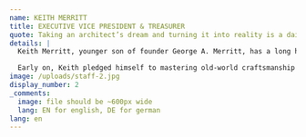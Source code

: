 ```yaml
---
name: KEITH MERRITT
title: EXECUTIVE VICE PRESIDENT & TREASURER
quote: Taking an architect’s dream and turning it into reality is a daily joy for my team. The challenges we face in the process become fuel driving us to exceed what we thought were limitations.
details: |
  Keith Merritt, younger son of founder George A. Merritt, has a long history within the company. Like his brother Michael, Keith has worked in nearly every position he now oversees from production, manufacturing and logistics to plant management, engineering management and project management. Today, in addition to his roles as executive vice president and treasurer, he also functions as day to day director of operations.

  Early on, Keith pledged himself to mastering old-world craftsmanship techniques to further Merritt’s foundation in the art of woodwork and joinery.  Along with his team, he continues to research the world’s finest materials and technological advancements, fusing them together with the industry’s most advanced equipment and creative people to create exquisite monumental architectural millwork.
image: /uploads/staff-2.jpg
display_number: 2
_comments:
  image: file should be ~600px wide
  lang: EN for english, DE for german
lang: en
---
```


